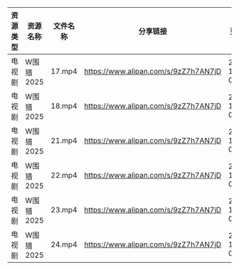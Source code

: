 | 资源类型 | 资源名称    | 文件名称   | 分享链接                                 | 更新时间                |
| ---- | ------- | ------ | ------------------------------------ | ------------------- |
| 电视剧  | W围猎2025 | 17.mp4 | https://www.alipan.com/s/9zZ7h7AN7jD | 2025-10-04 06:01:47 |
| 电视剧  | W围猎2025 | 18.mp4 | https://www.alipan.com/s/9zZ7h7AN7jD | 2025-10-04 06:01:47 |
| 电视剧  | W围猎2025 | 21.mp4 | https://www.alipan.com/s/9zZ7h7AN7jD | 2025-10-04 06:01:46 |
| 电视剧  | W围猎2025 | 22.mp4 | https://www.alipan.com/s/9zZ7h7AN7jD | 2025-10-04 06:01:45 |
| 电视剧  | W围猎2025 | 23.mp4 | https://www.alipan.com/s/9zZ7h7AN7jD | 2025-10-04 06:01:45 |
| 电视剧  | W围猎2025 | 24.mp4 | https://www.alipan.com/s/9zZ7h7AN7jD | 2025-10-04 06:01:44 |
